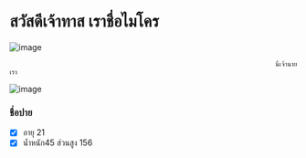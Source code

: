 # สวัสดีเจ้าทาส เราชื่อไมโคร
![image](https://scontent.fbkk10-1.fna.fbcdn.net/v/t1.0-9/118637480_2408119072824876_3982308769821243761_n.jpg?_nc_cat=108&ccb=2&_nc_sid=8bfeb9&_nc_ohc=aEXDygTvt24AX_4cSV5&_nc_ht=scontent.fbkk10-1.fna&oh=c4b29568bf25143ab39ab373c65b098d&oe=600915E3)

                                                                     นี่เจ้านายเรา

![image](https://scontent.fbkk10-1.fna.fbcdn.net/v/t1.0-9/95462851_2310564875913630_7179586985487499264_n.jpg?_nc_cat=101&ccb=2&_nc_sid=730e14&_nc_ohc=sbJQ9Zb0VeMAX9g1-97&_nc_ht=scontent.fbkk10-1.fna&oh=1a6988237cf6a0be652475e03de0d9c8&oe=600C9CB6)

### ชื่อปาย
- [x] อายุ 21
- [x] น้ำหนัก45 ส่วนสูง 156
